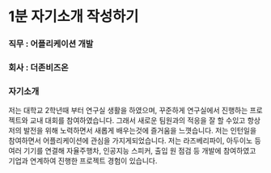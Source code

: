 # 1분 자기소개 작성하기
### 직무 : 어플리케이션 개발
### 회사 : 더존비즈온
### 자기소개 
저는 대학교 2학년때 부터 연구실 생활을 하였으며, 꾸준하게 연구실에서 진행하는 프로젝트와 교내 대회를 참여하였습니다.
그래서 새로운 팀원과의 적응을 잘 할 수있고 항상 저의 발전을 위해 노력하면서 새롭게 배우는것에 즐거움을 느꼇습니다.
저는 인턴일을 참여하면서 어플리케이션에 관심을 가지게되었습니다. 저는 라즈베리파이, 아두이노 등 여러 기기를 연결해 자율주행차, 인공지능 스피커, 출입 원 점검 등 개발에 참여하였고 기업과 연계하여 진행한 프로젝트 경험이 있습니다. 
